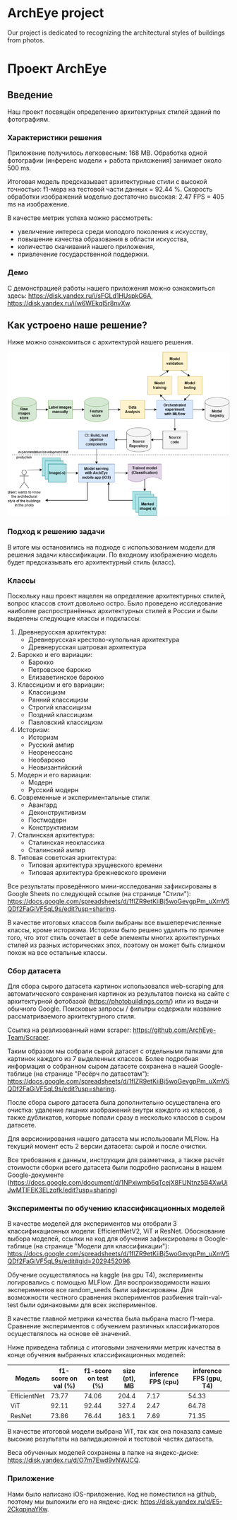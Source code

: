 # ArchEye project

Our project is dedicated to recognizing the architectural styles of buildings from photos.

# Проект ArchEye

## Введение

Наш проект посвящён определению архитектурных стилей зданий по фотографиям.

### Характеристики решения

Приложение получилось легковесным: 168 MB. Обработка одной фотографии (инференс модели + работа приложения) занимает около 500 ms.

Итоговая модель предсказывает архитектурные стили с высокой точностью: f1-мера на тестовой части данных = 92.44 %. Скорость обработки изображений моделью достаточно высокая: 2.47 FPS = 405 ms на изображение.

В качестве метрик успеха можно рассмотреть:
- увеличение интереса среди молодого поколения к искусству,
- повышение качества образования в области искусства,
- количество скачиваний нашего приложения,
- привлечение государственной поддержки.

### Демо

С демонстрацией работы нашего приложения можно ознакомиться здесь: https://disk.yandex.ru/i/sFGLd1HUspkG6A, https://disk.yandex.ru/i/w6WEkqI5r8nvXw.

## Как устроено наше решение?

Ниже можно ознакомиться с архитектурой нашего решения.

![Scheme](./images/project_scheme.drawio.png)

### Подход к решению задачи

В итоге мы остановились на подходе с использованием модели для решения задачи классификации. По входному изображению модель будет предсказывать его архитектурный стиль (класс).

### Классы

Поскольку наш проект нацелен на определение архитектурных стилей, вопрос классов стоит довольно остро. Было проведено исследование наиболее распространённых архитектурных стилей в России и были выделены следующие классы и подклассы:

1.	Древнерусская архитектура:
    *	Древнерусская крестово-купольная архитектура
    * Древнерусская шатровая архитектура
2.	Барокко и его вариации:
    *	Барокко
    *	Петровское барокко
    *	Елизаветинское барокко
3.	Классицизм и его вариации:
    *	Классицизм
    *	Ранний классицизм
    *	Строгий классицизм
    *	Поздний классицизм
    *	Павловский классицизм
4.	Историзм:
    *	Историзм
    *	Русский ампир
    *	Неоренессанс
    *	Необарокко
    *	Неовизантийский
5.	Модерн и его вариации:
    *	Модерн
    *	Русский модерн
6.	Современные и экспериментальные стили:
    *	Авангард
    *	Деконструктивизм
    *	Постмодерн
    *	Конструктивизм
7.	Сталинская архитектура:
    *	Сталинская неоклассика
    *	Сталинский ампир
8.	Типовая советская архитектура:
    *	Типовая архитектура хрущевского времени
    *	Типовая архитектура брежневского времени

Все результаты проведённого мини-исследования зафиксированы в Google Sheets по следующей ссылке (на странице "Стили"): https://docs.google.com/spreadsheets/d/1flZR9etKiiBj5woGevgpPm_uXmV5QDf2FaGiVF5qL9s/edit?usp=sharing.

В качестве итоговых классов были выбраны все вышеперечисленные классы, кроме историзма. Историзм было решено удалить по причине того, что этот стиль сочетает в себе элементы многих архитектурных стилей из разных исторических эпох, поэтому он может быть слишком похож на все остальные классы.

### Сбор датасета

Для сбора сырого датасета картинок использовался web-scraping для автоматического сохранения картинок из результатов поиска на сайте с архитектурной фотобазой (https://photobuildings.com/) или из выдачи обычного Google. Поисковые запросы / фильтры содержали название рассматриваемого архитектурного стиля.

Ссылка на реализованный нами scraper: https://github.com/ArchEye-Team/Scraper.

Таким образом мы собрали сырой датасет с отдельными папками для картинок каждого из 7 выделенных классов. Более подробная информация о собранном сыром датасете сохранена в нашей Google-таблице (на странице "Ресёрч по датасетам"): https://docs.google.com/spreadsheets/d/1flZR9etKiiBj5woGevgpPm_uXmV5QDf2FaGiVF5qL9s/edit?usp=sharing.

После сбора сырого датасета была дополнительно осуществлена его очистка: удаление лишних изображений внутри каждого из классов, а также дубликатов, которые попали сразу в несколько классов в сыром датасете.

Для версионирования нашего датасета мы использовали MLFlow. На текущий момент есть 2 версии датасета: сырой и после очистки.

Все требования к данным, инструкции для разметчика, а также расчёт стоимости сборки всего датасета были подробно расписаны в нашем Google-документе (https://docs.google.com/document/d/1NPxiwmb6qTcejX8FUNtnz5B4XwUiJwMTlFEK3ELzqfk/edit?usp=sharing)

### Эксперименты по обучению классификационных моделей

В качестве моделей для экспериментов мы отобрали 3 классификационных модели: EfficientNetV2, ViT и ResNet. Обоснование выбора моделей, ссылки на код для обучения зафиксированы в Google-таблице (на странице "Модели для классификации"): https://docs.google.com/spreadsheets/d/1flZR9etKiiBj5woGevgpPm_uXmV5QDf2FaGiVF5qL9s/edit#gid=2029452096.

Обучение осуществлялось на kaggle (на gpu T4), эксперименты логировались с помощью MLFlow. Для воспроизводимости наших экспериментов все random_seeds были зафиксированы. Для возможности честного сравнения экспериментов разбиения train-val-test были одинаковыми для всех экспериментов.

В качестве главной метрики качества была выбрана macro f1-мера. Сравнение экспериментов с обучением различных классификаторов осуществлялось на основе её значений.

Ниже приведена таблица с итоговыми значениями метрик качества в конце обучения выбранных классификационных моделей:

| **Модель** 	      | **f1-score on val (%)** 	 | **f1-score on test (%)** 	 |**size (pt), MB** 	 |**inference FPS (cpu)** 	 |**inference FPS (gpu, T4)** 	 | 
|------------------------|-----------------|--------------|-----------------|-----------------|-----------------|
| EfficientNet 	      | 73.77	          | 74.06 	      | 204.4 	      | 7.17 	      | 54.33 	      |
| ViT          | 	 92.11        | 	   92.44    | 327.4 	      | 2.47 	      | 64.78 	      |
| ResNet    | 73.86	          | 76.44	       | 163.1 	      | 7.69 	      | 71.35 	      |

В качестве итоговой модели выбрана ViT, так как она показала самые высокие результаты на валидационной и тестовой частях датасета.

Веса обученных моделей сохранены в папке на яндекс-диске: https://disk.yandex.ru/d/O7m7Ewd9vNWJCQ.

### Приложение

Нами было написано iOS-приложение. Код не поместился на github, поэтому мы выложили его на яндекс-диск: https://disk.yandex.ru/d/E5-2CkqpjnaYKw.

